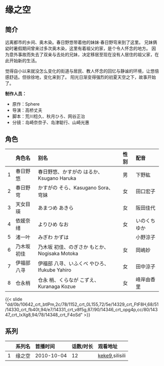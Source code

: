 # 缘之空


## 简介

远离都市的乡间、奥木染。春日野悠带着他的妹妹·春日野穹来到了这里。
兄妹俩幼时暑假期间曾来过多次奥木染，这里有着祖父的家，是个令人怀念的地方。
因为意外事故而失去了双亲与去处的兄妹，决定移居至现在没有人居住的祖父家，在此开始新的生活。

觉得自小以来就没怎么变化的街道与居民、教人怀念的回忆与静谧的环境，让悠倍感舒适。但徐徐地，变化来到了。
阳光日渐变得强烈的初夏天空之下，故事开始了。

**制作人员：**
- 原作：Sphere
- 导演：高桥丈夫
- 脚本：荒川稔久、秋月ひろ、网谷正治
- 分镜：岛崎奈奈子、岛津聪行、山崎光惠

## 角色

|     |   角色名   |   别名  | 性别 |  配音  |
|:--- |:------  |:----      |:---  |:--   |
| 1 | 春日野悠 | 春日野悠、かすがの はるか、Ksugano Haruka | 男 | 下野紘 |
| 2 | 春日野穹 | かすがの そら、Kasugano Sora、穹妹 | 女 | 田口宏子 |
| 3 | 天女目瑛 | あまつめ あきら | 女 | 阪田佳代 |
| 4 | 依媛奈绪 | よりひめ なお | 女 | いのくちゆか |
| 5 | 渚一叶 | みぎわ かずは |  | 小野涼子 |
| 6 | 乃木坂初佳 | 乃木坂 初佳、のぎさか もとか、Nogisaka Motoka | 女 | 岡嶋妙 |
| 7 | 伊福部八寻 | 伊福部 八寻、いふくべ やひろ、Ifukube Yahiro | 女 | 田中涼子 |
| 8 | 仓永梢 | 仓永 梢、くらなが こずえ、Kuranaga Kozue | 女 | 峰岸由香里 |

{{< slide "dd/0b/10642_crt_btlPm,2c/78/1152_crt_0L155,72/5e/14329_crt_FtF8H,68/51/14330_crt_fb40t,94/e7/14331_crt_v8f5g,87/90/14346_crt_opg4p,cc/80/14347_crt_IxXg8,94/78/14348_crt_F4oSd" >}}

## 系列

|     |   系列名   |   首播时间  | 话数/时长  | 观看地址 |
|:---  |:------    |:----      |:---       |:---  |
| 1 | 缘之空 | 2010-10-04 | 12 | [keke9](https://www.keke9.app/search?k=缘之空),silisili  |



